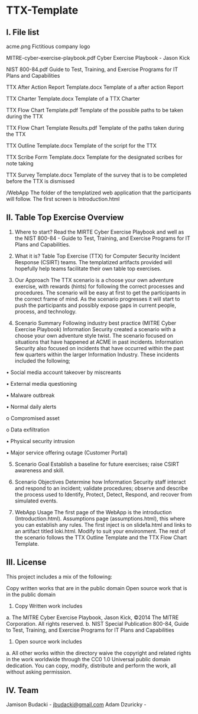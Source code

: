 # TTX-Template

I. File list
----------------------
acme.png    Fictitious company logo

MITRE-cyber-exercise-playbook.pdf     Cyber Exercise Playbook - Jason Kick

NIST 800-84.pdf   Guide to Test, Training, and Exercise Programs for IT Plans and Capabilities

TTX After Action Report Template.docx   Template of a after action Report

TTX Charter Template.docx   Template of a TTX Charter

TTX Flow Chart Template.pdf   Template of the possible paths to be taken during the TTX

TTX Flow Chart Template Results.pdf   Template of the paths taken during the TTX

TTX Outline Template.docx   Template of the script for the TTX

TTX Scribe Form Template.docx   Template for the designated scribes for note taking

TTX Survey Template.docx    Template of the survey that is to be completed before the TTX is dismissed

/WebApp     The folder of the templatized web application that the participants will follow. The first screen is Introduction.html



II. Table Top Exercise Overview
--------------------
1. Where to start?
Read the MIRTE Cyber Exercise Playbook and well as the NIST 800-84 - Guide to Test, Training, and Exercise Programs for IT Plans and Capabilities.

2. What it is?
Table Top Exercise (TTX) for Computer Security Incident Response (CSIRT) teams. The templatized artifacts provided will hopefully help teams facilitate  their own table top exercises.

3. Our Approach
The TTX scenario is a choose your own adventure exercise, with rewards (hints) for following the correct processes and procedures. The scenario will be easy at first to get the participants in the correct frame of mind.  As the scenario progresses it will start to push the participants and possibly expose gaps in current people, process, and technology.

4. Scenario Summary
Following industry best practice (MITRE Cyber Exercise Playbook) Information Security created a scenario with a choose your own adventure style twist. The scenario focused on situations that have happened at ACME in past incidents. Information Security also focused on incidents that have occurred within the past few quarters within the larger Information Industry. These incidents included the following;

  •	Social media account takeover by miscreants

  •	External media questioning

  •	Malware outbreak

  •	Normal daily alerts
   
   o	Compromised asset
   
   o	Data exfiltration
  
  •	Physical security intrusion

  •	Major service offering outage (Customer Portal)

5. Scenario Goal
Establish a baseline for future exercises; raise CSIRT awareness and skill.

6. Scenario Objectives
Determine how Information Security staff interact and respond to an incident; validate procedures; observe and describe the process used to Identify, Protect, Detect, Respond, and recover from simulated events.

7. WebApp Usage
The first page of the WebApp is the introduction (Introduction.html).
Assumptions page (assumptions.html), this where you can establish any rules.
The first inject is on slide1a.html and links to an artifact titled loki.html. Modify to suit your environment.
The rest of the scenario follows the TTX Outline Template and the TTX Flow Chart Template.


III. License
--------------------
This project includes a mix of the following:

Copy written works that are in the public domain
Open source work that is in the public domain

1. Copy Written work includes

a. The MITRE Cyber Exercise Playbook, Jason Kick, ©2014 The MITRE Corporation. All rights reserved.
b. NIST Special Publication 800-84, Guide to Test, Training, and Exercise Programs for IT Plans and Capabilities

1. Open source work includes

a. All other works within the directory waive the copyright and related rights in the work worldwide through the CC0 1.0 Universal public domain dedication. You can copy, modify, distribute and perform the work, all without asking permission.

IV. Team
--------------------
Jamison Budacki - jbudacki@gmail.com
Adam Dzuricky - 

